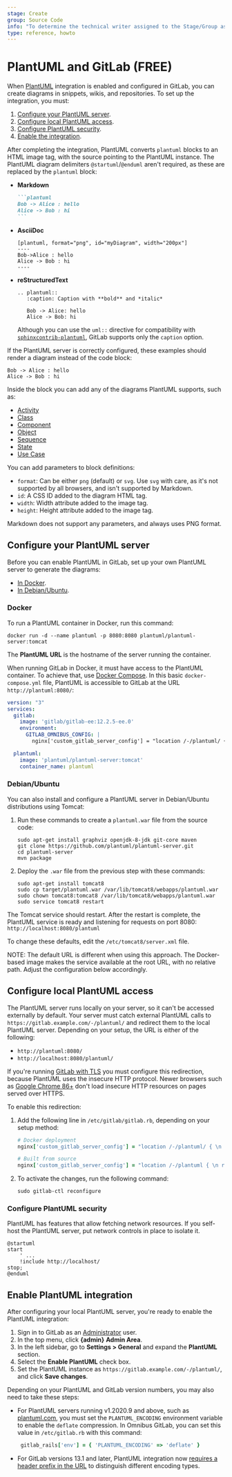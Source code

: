 ```yaml
---
stage: Create
group: Source Code
info: "To determine the technical writer assigned to the Stage/Group associated with this page, see https://about.gitlab.com/handbook/engineering/ux/technical-writing/#assignments"
type: reference, howto
---
```


# PlantUML and GitLab **(FREE)**

When [PlantUML](https://plantuml.com) integration is enabled and configured in
GitLab, you can create diagrams in snippets, wikis, and repositories. To set up
the integration, you must:

1. [Configure your PlantUML server](#configure-your-plantuml-server).
1. [Configure local PlantUML access](#configure-local-plantuml-access).
1. [Configure PlantUML security](#configure-plantuml-security).
1. [Enable the integration](#enable-plantuml-integration).

After completing the integration, PlantUML converts `plantuml`
blocks to an HTML image tag, with the source pointing to the PlantUML instance. The PlantUML
diagram delimiters `@startuml`/`@enduml` aren't required, as these are replaced
by the `plantuml` block:

- **Markdown**

  ````markdown
  ```plantuml
  Bob -> Alice : hello
  Alice -> Bob : hi
  ```
  ````

- **AsciiDoc**

  ```plaintext
  [plantuml, format="png", id="myDiagram", width="200px"]
  ----
  Bob->Alice : hello
  Alice -> Bob : hi
  ----
  ```

- **reStructuredText**

  ```plaintext
  .. plantuml::
     :caption: Caption with **bold** and *italic*

     Bob -> Alice: hello
     Alice -> Bob: hi
  ```

   Although you can use the `uml::` directive for compatibility with
   [`sphinxcontrib-plantuml`](https://pypi.org/project/sphinxcontrib-plantuml/),
   GitLab supports only the `caption` option.

If the PlantUML server is correctly configured, these examples should render a
diagram instead of the code block:

```plantuml
Bob -> Alice : hello
Alice -> Bob : hi
```

Inside the block you can add any of the diagrams PlantUML supports, such as:

- [Activity](https://plantuml.com/activity-diagram-legacy)
- [Class](https://plantuml.com/class-diagram)
- [Component](https://plantuml.com/component-diagram)
- [Object](https://plantuml.com/object-diagram)
- [Sequence](https://plantuml.com/sequence-diagram)
- [State](https://plantuml.com/state-diagram)
- [Use Case](https://plantuml.com/use-case-diagram)

You can add parameters to block definitions:

- `format`: Can be either `png` (default) or `svg`. Use `svg` with care, as it's
  not supported by all browsers, and isn't supported by Markdown.
- `id`: A CSS ID added to the diagram HTML tag.
- `width`: Width attribute added to the image tag.
- `height`: Height attribute added to the image tag.

Markdown does not support any parameters, and always uses PNG format.

## Configure your PlantUML server

Before you can enable PlantUML in GitLab, set up your own PlantUML
server to generate the diagrams:

- [In Docker](#docker).
- [In Debian/Ubuntu](#debianubuntu).

### Docker

To run a PlantUML container in Docker, run this command:

```shell
docker run -d --name plantuml -p 8080:8080 plantuml/plantuml-server:tomcat
```

The **PlantUML URL** is the hostname of the server running the container.

When running GitLab in Docker, it must have access to the PlantUML container.
To achieve that, use [Docker Compose](https://docs.docker.com/compose/).
In this basic `docker-compose.yml` file, PlantUML is accessible to GitLab at the URL
`http://plantuml:8080/`:

```yaml
version: "3"
services:
  gitlab:
    image: 'gitlab/gitlab-ee:12.2.5-ee.0'
    environment:
      GITLAB_OMNIBUS_CONFIG: |
        nginx['custom_gitlab_server_config'] = "location /-/plantuml/ { \n    proxy_cache off; \n    proxy_pass  http://plantuml:8080/; \n}\n"

  plantuml:
    image: 'plantuml/plantuml-server:tomcat'
    container_name: plantuml
```

### Debian/Ubuntu

You can also install and configure a PlantUML server in Debian/Ubuntu distributions
using Tomcat:

1. Run these commands to create a `plantuml.war` file from the source code:

   ```shell
   sudo apt-get install graphviz openjdk-8-jdk git-core maven
   git clone https://github.com/plantuml/plantuml-server.git
   cd plantuml-server
   mvn package
   ```

1. Deploy the `.war` file from the previous step with these commands:

   ```shell
   sudo apt-get install tomcat8
   sudo cp target/plantuml.war /var/lib/tomcat8/webapps/plantuml.war
   sudo chown tomcat8:tomcat8 /var/lib/tomcat8/webapps/plantuml.war
   sudo service tomcat8 restart
   ```

The Tomcat service should restart. After the restart is complete, the
PlantUML service is ready and listening for requests on port 8080:
`http://localhost:8080/plantuml`

To change these defaults, edit the `/etc/tomcat8/server.xml` file.

NOTE:
The default URL is different when using this approach. The Docker-based image
makes the service available at the root URL, with no relative path. Adjust
the configuration below accordingly.

## Configure local PlantUML access

The PlantUML server runs locally on your server, so it can't be accessed
externally by default. Your server must catch external PlantUML
calls to `https://gitlab.example.com/-/plantuml/` and redirect them to the
local PlantUML server. Depending on your setup, the URL is either of the
following:

- `http://plantuml:8080/`
- `http://localhost:8080/plantuml/`

If you're running [GitLab with TLS](https://docs.gitlab.com/omnibus/settings/ssl.html)
you must configure this redirection, because PlantUML uses the insecure HTTP protocol.
Newer browsers such as [Google Chrome 86+](https://www.chromestatus.com/feature/4926989725073408)
don't load insecure HTTP resources on pages served over HTTPS.

To enable this redirection:

1. Add the following line in `/etc/gitlab/gitlab.rb`, depending on your setup method:

   ```ruby
   # Docker deployment
   nginx['custom_gitlab_server_config'] = "location /-/plantuml/ { \n    proxy_cache off; \n    proxy_pass  http://plantuml:8080/; \n}\n"

   # Built from source
   nginx['custom_gitlab_server_config'] = "location /-/plantuml { \n rewrite ^/-/(plantuml.*) /$1 break;\n proxy_cache off; \n proxy_pass http://localhost:8080/plantuml; \n}\n"
   ```

1. To activate the changes, run the following command:

   ```shell
   sudo gitlab-ctl reconfigure
   ```

### Configure PlantUML security

PlantUML has features that allow fetching network resources. If you self-host the
PlantUML server, put network controls in place to isolate it.

```plaintext
@startuml
start
    ' ...
    !include http://localhost/
stop;
@enduml
```

## Enable PlantUML integration

After configuring your local PlantUML server, you're ready to enable the PlantUML integration:

1. Sign in to GitLab as an [Administrator](../../user/permissions.md) user.
1. In the top menu, click **{admin}** **Admin Area**.
1. In the left sidebar, go to **Settings > General** and expand the **PlantUML** section.
1. Select the **Enable PlantUML** check box.
1. Set the PlantUML instance as `https://gitlab.example.com/-/plantuml/`,
   and click **Save changes**.

Depending on your PlantUML and GitLab version numbers, you may also need to take
these steps:

- For PlantUML servers running v1.2020.9 and above, such as [plantuml.com](https://plantuml.com),
  you must set the `PLANTUML_ENCODING` environment variable to enable the `deflate`
  compression. In Omnibus GitLab, you can set this value in `/etc/gitlab.rb` with
  this command:

  ```ruby
   gitlab_rails['env'] = { 'PLANTUML_ENCODING' => 'deflate' }
   ```

- For GitLab versions 13.1 and later, PlantUML integration now
  [requires a header prefix in the URL](https://github.com/plantuml/plantuml/issues/117#issuecomment-6235450160)
  to distinguish different encoding types.
